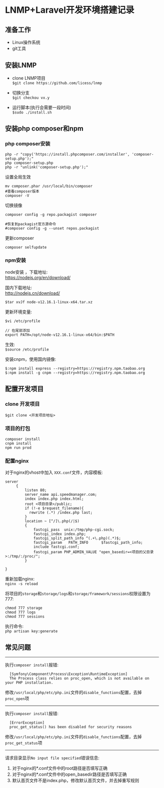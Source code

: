 # LNMP+Laravel开发环境搭建记录

## 准备工作  

- Linux操作系统
- git工具

## 安装LNMP   

- clone LNMP项目  
`$git clone https://github.com/licess/lnmp`  

- 切换分支  
`$git checkou vx.y`  

- 运行脚本(执行会需要一段时间)  
`$sudo ./install.sh`  

## 安装php composer和npm

### php composer安装  

```shell
php -r "copy('https://install.phpcomposer.com/installer', 'composer-setup.php');"
php composer-setup.php
php -r "unlink('composer-setup.php');"
```

设置全局生效    
```shell
mv composer.phar /usr/local/bin/composer
#查看composer版本
composer -V
```

切换镜像    

```shell
composer config -g repo.packagist composer  
 
#恢复到packagist官方源命令
#composer config -g --unset repos.packagist
```

更新composer   

```shell
composer selfupdate
```

### npm安装  

node安装 ，下载地址:    
<https://nodejs.org/en/download/>    

国内下载地址:    
<http://nodejs.cn/download/>   

```shell
$tar xvJf node-v12.16.1-linux-x64.tar.xz
```

更新环境变量:   
```shell
$vi /etc/profile

// 在尾部添加
export PATH=/opt/node-v12.16.1-linux-x64/bin:$PATH
```

生效:    
`$source /etc/profile`

安装cnpm，使用国内镜像:   
```shell
$:npm install express --registry=https://registry.npm.taobao.org
$:npm install -g cnpm --registry=https://registry.npm.taobao.org
```

## 配置开发项目  

### clone 开发项目

`$git clone <开发项目地址>`  

### 项目的打包

```shell
composer install
cnpm install
npm run prod
```

### 配置nginx  

对于nginx的vhost中加入 `XXX.conf`文件，内容模板:   
```
server
     {
         listen 80;
         server_name api.speedmanager.com;
         index index.php index.html;
         root <项目目录>/public;
         if (!-e $request_filename){
           rewrite (.*) /index.php last;
         }
         location ~ [^/]\.php(/|$)
         {
             fastcgi_pass  unix:/tmp/php-cgi.sock;
             fastcgi_index index.php;
             fastcgi_split_path_info ^(.+\.php)(.*)$;
             fastcgi_param   PATH_INFO      $fastcgi_path_info;
             include fastcgi.conf;
             fastcgi_param PHP_ADMIN_VALUE "open_basedir=<项目的父目录>:/tmp/:/proc/";
         }

}

```

重新加载nginx:    
`nginx -s reload`    

将项目的`storage`和`storage/logs`和`storage/framework/sessions`权限设置为777:    
```
chmod 777 storage
chmod 777 logs
chmod 777 sessions
```

执行命令:    
`php artisan key:generate`   


## 常见问题   
----

执行`composer install`报错:   
```
  [Symfony\Component\Process\Exception\RuntimeException]                                   
  The Process class relies on proc_open, which is not available on your PHP installation. 
  ```

  修改`/usr/local/php/etc/php.ini`文件的`disable_functions`配置，去掉`proc_open`项

---

执行`composer install`报错:   
```
  [ErrorException]                                          
  proc_get_status() has been disabled for security reasons  
  ```

  修改`/usr/local/php/etc/php.ini`文件的`disable_functions`配置，去掉`proc_get_status`项

  --- 

  请求目录显示`No input file specified`错误信息:   
  
  1. 对于nginx的*.conf文件中的root路径是否填写正确
  2. 对于nginx的*.conf文件中的open_basedir路径是否填写正确
  3. 默认首页文件不是index.php，修改默认首页文件，并去掉重写规则

  